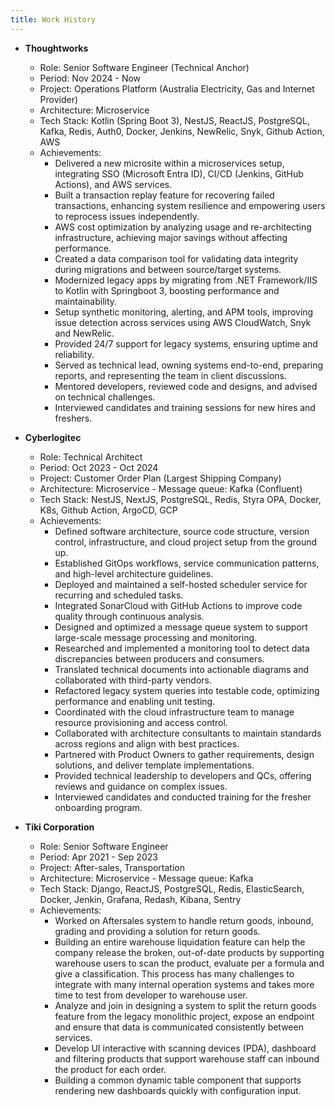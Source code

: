 ```yaml
---
title: Work History
---
```


- **Thoughtworks**

  - Role: Senior Software Engineer (Technical Anchor)
  - Period: Nov 2024 - Now
  - Project: Operations Platform (Australia Electricity, Gas and Internet Provider)
  - Architecture: Microservice
  - Tech Stack: Kotlin (Spring Boot 3), NestJS, ReactJS, PostgreSQL, Kafka, Redis, Auth0, Docker, Jenkins, NewRelic, Snyk, Github Action, AWS
  - Achievements:
    - Delivered a new microsite within a microservices setup, integrating SSO (Microsoft Entra ID), CI/CD (Jenkins, GitHub Actions), and AWS services.
    - Built a transaction replay feature for recovering failed transactions, enhancing system resilience and empowering users to reprocess issues independently.
    - AWS cost optimization by analyzing usage and re-architecting infrastructure, achieving major savings without affecting performance.
    - Created a data comparison tool for validating data integrity during migrations and between source/target systems.
    - Modernized legacy apps by migrating from .NET Framework/IIS to Kotlin with Springboot 3, boosting performance and maintainability.
    - Setup synthetic monitoring, alerting, and APM tools, improving issue detection across services using AWS CloudWatch, Snyk and NewRelic.
    - Provided 24/7 support for legacy systems, ensuring uptime and reliability.
    - Served as technical lead, owning systems end-to-end, preparing reports, and representing the team in client discussions.
    - Mentored developers, reviewed code and designs, and advised on technical challenges.
    - Interviewed candidates and training sessions for new hires and freshers.

- **Cyberlogitec**

  - Role: Technical Architect
  - Period: Oct 2023 - Oct 2024
  - Project: Customer Order Plan (Largest Shipping Company)
  - Architecture: Microservice - Message queue: Kafka (Confluent)
  - Tech Stack: NestJS, NextJS, PostgreSQL, Redis, Styra OPA, Docker, K8s, Github Action, ArgoCD, GCP
  - Achievements:
    - Defined software architecture, source code structure, version control, infrastructure, and cloud project setup from the ground up.
    - Established GitOps workflows, service communication patterns, and high-level architecture guidelines.
    - Deployed and maintained a self-hosted scheduler service for recurring and scheduled tasks.
    - Integrated SonarCloud with GitHub Actions to improve code quality through continuous analysis.
    - Designed and optimized a message queue system to support large-scale message processing and monitoring.
    - Researched and implemented a monitoring tool to detect data discrepancies between producers and consumers.
    - Translated technical documents into actionable diagrams and collaborated with third-party vendors.
    - Refactored legacy system queries into testable code, optimizing performance and enabling unit testing.
    - Coordinated with the cloud infrastructure team to manage resource provisioning and access control.
    - Collaborated with architecture consultants to maintain standards across regions and align with best practices.
    - Partnered with Product Owners to gather requirements, design solutions, and deliver template implementations.
    - Provided technical leadership to developers and QCs, offering reviews and guidance on complex issues.
    - Interviewed candidates and conducted training for the fresher onboarding program.

- **Tiki Corporation**
  - Role: Senior Software Engineer
  - Period: Apr 2021 - Sep 2023
  - Project: After-sales, Transportation
  - Architecture: Microservice - Message queue: Kafka
  - Tech Stack: Django, ReactJS, PostgreSQL, Redis, ElasticSearch, Docker, Jenkin, Grafana, Redash, Kibana, Sentry
  - Achievements:
    - Worked on Aftersales system to handle return goods, inbound, grading and providing a solution for return goods.
    - Building an entire warehouse liquidation feature can help the company release the broken, out-of-date products by supporting warehouse users to scan the product, evaluate per a formula and give a classification. This process has many challenges to integrate with many internal operation systems and takes more time to test from developer to warehouse user.
    - Analyze and join in designing a system to split the return goods feature from the legacy monolithic project, expose an endpoint and ensure that data is communicated consistently between services.
    - Develop UI interactive with scanning devices (PDA), dashboard and filtering products that support warehouse staff can inbound the product for each order.
    - Building a common dynamic table component that supports rendering new dashboards quickly with configuration input.
